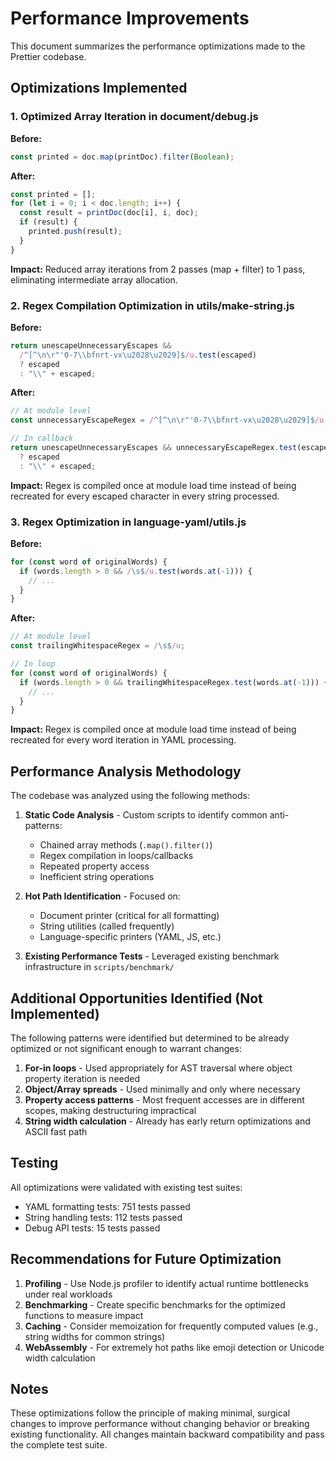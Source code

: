 # Performance Improvements

This document summarizes the performance optimizations made to the Prettier codebase.

## Optimizations Implemented

### 1. Optimized Array Iteration in document/debug.js

**Before:**
```javascript
const printed = doc.map(printDoc).filter(Boolean);
```

**After:**
```javascript
const printed = [];
for (let i = 0; i < doc.length; i++) {
  const result = printDoc(doc[i], i, doc);
  if (result) {
    printed.push(result);
  }
}
```

**Impact:** Reduced array iterations from 2 passes (map + filter) to 1 pass, eliminating intermediate array allocation.

### 2. Regex Compilation Optimization in utils/make-string.js

**Before:**
```javascript
return unescapeUnnecessaryEscapes &&
  /^[^\n\r"'0-7\\bfnrt-vx\u2028\u2029]$/u.test(escaped)
  ? escaped
  : "\\" + escaped;
```

**After:**
```javascript
// At module level
const unnecessaryEscapeRegex = /^[^\n\r"'0-7\\bfnrt-vx\u2028\u2029]$/u;

// In callback
return unescapeUnnecessaryEscapes && unnecessaryEscapeRegex.test(escaped)
  ? escaped
  : "\\" + escaped;
```

**Impact:** Regex is compiled once at module load time instead of being recreated for every escaped character in every string processed.

### 3. Regex Optimization in language-yaml/utils.js

**Before:**
```javascript
for (const word of originalWords) {
  if (words.length > 0 && /\s$/u.test(words.at(-1))) {
    // ...
  }
}
```

**After:**
```javascript
// At module level
const trailingWhitespaceRegex = /\s$/u;

// In loop
for (const word of originalWords) {
  if (words.length > 0 && trailingWhitespaceRegex.test(words.at(-1))) {
    // ...
  }
}
```

**Impact:** Regex is compiled once at module load time instead of being recreated for every word iteration in YAML processing.

## Performance Analysis Methodology

The codebase was analyzed using the following methods:

1. **Static Code Analysis** - Custom scripts to identify common anti-patterns:
   - Chained array methods (`.map().filter()`)
   - Regex compilation in loops/callbacks
   - Repeated property access
   - Inefficient string operations

2. **Hot Path Identification** - Focused on:
   - Document printer (critical for all formatting)
   - String utilities (called frequently)
   - Language-specific printers (YAML, JS, etc.)

3. **Existing Performance Tests** - Leveraged existing benchmark infrastructure in `scripts/benchmark/`

## Additional Opportunities Identified (Not Implemented)

The following patterns were identified but determined to be already optimized or not significant enough to warrant changes:

1. **For-in loops** - Used appropriately for AST traversal where object property iteration is needed
2. **Object/Array spreads** - Used minimally and only where necessary
3. **Property access patterns** - Most frequent accesses are in different scopes, making destructuring impractical
4. **String width calculation** - Already has early return optimizations and ASCII fast path

## Testing

All optimizations were validated with existing test suites:
- YAML formatting tests: 751 tests passed
- String handling tests: 112 tests passed  
- Debug API tests: 15 tests passed

## Recommendations for Future Optimization

1. **Profiling** - Use Node.js profiler to identify actual runtime bottlenecks under real workloads
2. **Benchmarking** - Create specific benchmarks for the optimized functions to measure impact
3. **Caching** - Consider memoization for frequently computed values (e.g., string widths for common strings)
4. **WebAssembly** - For extremely hot paths like emoji detection or Unicode width calculation

## Notes

These optimizations follow the principle of making minimal, surgical changes to improve performance without changing behavior or breaking existing functionality. All changes maintain backward compatibility and pass the complete test suite.

